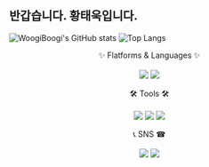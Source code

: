 반갑습니다. 황태욱입니다.
-------------------------
  ![WoogiBoogi's GitHub stats](https://github-readme-stats.vercel.app/api?username=WoogiBoogi1129&show_icons=true&theme=dark)
  ![Top Langs](https://github-readme-stats.vercel.app/api/top-langs/?username=WoogiBoogi1129&layout=demo&theme=dark)
  
<div align="center">
  ✨ Flatforms & Languages ✨<br/><br/>
  <img src="https://img.shields.io/badge/C-A8B9CC?style=flat&logo=C&logoColor=white"/> <img src="https://img.shields.io/badge/C++-00599C?style=flat&logo=cplusplus&logoColor=white"/>
  
  
  🛠 Tools 🛠<br/><br/>
  <img src="https://img.shields.io/badge/Visual Studio-5C2D91?style=flat&logo=visualstudio&logoColor=white"/> <img src="https://img.shields.io/badge/Visual Studio Code-007ACC?style=flat&logo=visualstudiocode&logoColor=white"/> <img src="https://img.shields.io/badge/GitHub-181717?style=flat&logo=github&logoColor=white"/>
  
  
  📞 SNS ☎<br/><br/>
  <img src="https://img.shields.io/badge/h.taeuk_99-E4405F?style=flat&logo=Instagram&logoColor=white"/> <img src="https://img.shields.io/badge/hwoogiboogi1129@gmail.com-EA4335?style=flat&logo=gmail&logoColor=white"/>
</div>
